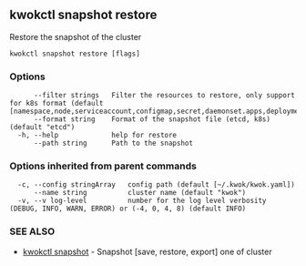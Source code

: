## kwokctl snapshot restore

Restore the snapshot of the cluster

```
kwokctl snapshot restore [flags]
```

### Options

```
      --filter strings   Filter the resources to restore, only support for k8s format (default [namespace,node,serviceaccount,configmap,secret,daemonset.apps,deployment.apps,replicaset.apps,statefulset.apps,cronjob.batch,job.batch,persistentvolumeclaim,persistentvolume,pod,service,endpoints])
      --format string    Format of the snapshot file (etcd, k8s) (default "etcd")
  -h, --help             help for restore
      --path string      Path to the snapshot
```

### Options inherited from parent commands

```
  -c, --config stringArray   config path (default [~/.kwok/kwok.yaml])
      --name string          cluster name (default "kwok")
  -v, --v log-level          number for the log level verbosity (DEBUG, INFO, WARN, ERROR) or (-4, 0, 4, 8) (default INFO)
```

### SEE ALSO

* [kwokctl snapshot](kwokctl_snapshot.md)	 - Snapshot [save, restore, export] one of cluster

